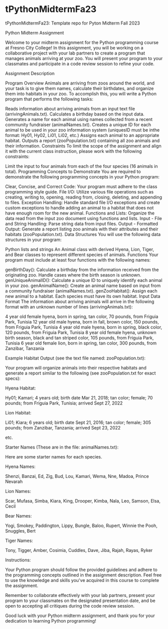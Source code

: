 # tPythonMidtermFa23
tPythonMidtermFa23: Template repo for Pyton Midterm Fall 2023


Python Midterm Assignment

Welcome to your midterm assignment for the Python programming course at Fresno City College! In this assignment, you will be working on a collaborative project with your lab partners to create a program that manages animals arriving at your zoo. You will present your program to your classmates and participate in a code review session to refine your code.

Assignment Description

Program Overview
Animals are arriving from zoos around the world, and your task is to give them names, calculate their birthdates, and organize them into habitats in your zoo. To accomplish this, you will write a Python program that performs the following tasks:

Reads information about arriving animals from an input text file (arrivingAnimals.txt).
Calculates a birthday based on the input data.
Generates a name for each animal using names collected from a recent community fundraiser (animalNames.txt).
Creates a unique ID for each animal to be used in your zoo information system (uniquesID must be inthe format: Hy01, Hy02, Li01, Li02, etc.)
Assigns each animal to an appropriate habitat.
Outputs a report (zooPopulation.txt) containing all zoo animals and their information.
Constraints
To limit the scope of the assignment and align it with the current class instruction, please work with the following constraints:

Limit the input to four animals from each of the four species (16 animals in total).
Programming Concepts to Demonstrate
You are required to demonstrate the following programming concepts in your Python program:

Clear, Concise, and Correct Code: Your program must adhere to the class programming style guide.
File I/O: Utilize various file operations such as creating, writing to, opening, reading from, closing, deleting, and appending to files.
Exception Handling: Handle standard file I/O exceptions and create custom exceptions to handle adding an animal to a habitat that does not have enough room for the new animal.
Functions and Lists: Organize the data read from the input zoo document using functions and lists.
Input - File and String Handling: Parse string data from input files.
Output - Formatted Output: Generate a report listing zoo animals with their attributes and their habitats (zooPopulation.txt).
Data Structures
You will use the following data structures in your program:

Python lists and strings
An Animal class with derived Hyena, Lion, Tiger, and Bear classes to represent different species of animals.
Functions
Your program must include at least four functions with the following names:

genBirthDay(): Calculate a birthday from the information received from the originating zoo. Handle cases where the birth season is unknown.
genUniqueAnimalID(): Calculate a unique ID to uniquely identify each animal in your zoo.
genAnimalName(): Create an animal name based on input from a community fundraiser (animalNames.txt).
genZooHabitat(): Assign each new animal to a habitat. Each species must have its own habitat.
Input Data Format
The information about arriving animals will arrive in the following format with an unknown number of lines (arrivingAnimals.txt):

4 year old female hyena, born in spring, tan color, 70 pounds, from Friguia Park, Tunisia
12 year old male hyena, born in fall, brown color, 150 pounds, from Friguia Park, Tunisia
4 year old male hyena, born in spring, black color, 120 pounds, from Friguia Park, Tunisia
8 year old female hyena, unknown birth season, black and tan striped color, 105 pounds, from Friguia Park, Tunisia
6 year old female lion, born in spring, tan color, 300 pounds, from Zanzibar, Tanzania

Example Habitat Output (see the text file named: zooPopulation.txt):

Your program will organize animals into their respective habitats and generate a report similar to the following (see zooPopulation.txt for exact specs):

Hyena Habitat:

Hy01; Kamari; 4 years old; birth date Mar 21, 2018; tan color; female; 70 pounds; from Friguia Park, Tunisia; arrived Sept 27, 2022

Lion Habitat:

Li01; Kiara; 6 years old; birth date Sept 21, 2016; tan color; female; 305 pounds; from Zanzibar, Tanzania; arrived Sept 23, 2022

etc. 

Starter Names (These are in the file: animalNames.txt): 

Here are some starter names for each species. 

Hyena Names:

Shenzi, Banzai, Ed, Zig, Bud, Lou, Kamari, Wema, Nne, Madoa, Prince Nevarah

Lion Names:

Scar, Mufasa, Simba, Kiara, King, Drooper, Kimba, Nala, Leo, Samson, Elsa, Cecil

Bear Names:

Yogi, Smokey, Paddington, Lippy, Bungle, Baloo, Rupert, Winnie the Pooh, Snuggles, Bert

Tiger Names:

Tony, Tigger, Amber, Cosimia, Cuddles, Dave, Jiba, Rajah, Rayas, Ryker

Instructions:

Your Python program should follow the provided guidelines and adhere to the programming concepts outlined in the assignment description. Feel free to use the knowledge and skills you've acquired in this course to complete the assignment.

Remember to collaborate effectively with your lab partners, present your program to your classmates on the designated presentation date, and be open to accepting all critiques during the code review session.

Good luck with your Python midterm assignment, and thank you for your dedication to learning Python programming!
